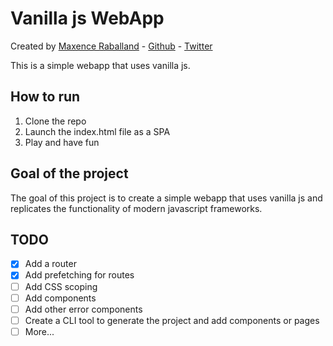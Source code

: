 # Vanilla js WebApp

Created by [Maxence Raballand](https://maxencerb.com) - [Github](https://github.com/maxencerb) - [Twitter](https://twitter.com/_maxencerb)

This is a simple webapp that uses vanilla js.

## How to run

1. Clone the repo
2. Launch the index.html file as a SPA
3. Play and have fun

## Goal of the project

The goal of this project is to create a simple webapp that uses vanilla js and replicates the functionality of modern javascript frameworks.

## TODO

- [x] Add a router
- [x] Add prefetching for routes
- [ ] Add CSS scoping
- [ ] Add components
- [ ] Add other error components
- [ ] Create a CLI tool to generate the project and add components or pages
- [ ] More...
